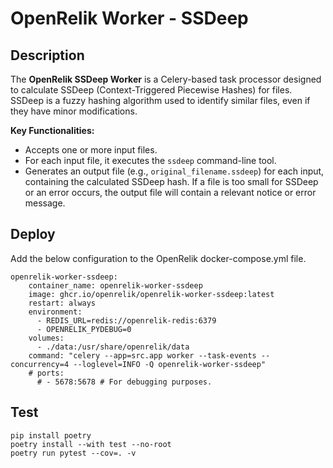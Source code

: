 # OpenRelik Worker - SSDeep

## Description

The **OpenRelik SSDeep Worker** is a Celery-based task processor designed to calculate SSDeep (Context-Triggered Piecewise Hashes) for files. SSDeep is a fuzzy hashing algorithm used to identify similar files, even if they have minor modifications.

**Key Functionalities:**
*   Accepts one or more input files.
*   For each input file, it executes the `ssdeep` command-line tool.
*   Generates an output file (e.g., `original_filename.ssdeep`) for each input, containing the calculated SSDeep hash. If a file is too small for SSDeep or an error occurs, the output file will contain a relevant notice or error message.

## Deploy
Add the below configuration to the OpenRelik docker-compose.yml file.

```
openrelik-worker-ssdeep:
    container_name: openrelik-worker-ssdeep
    image: ghcr.io/openrelik/openrelik-worker-ssdeep:latest
    restart: always
    environment:
      - REDIS_URL=redis://openrelik-redis:6379
      - OPENRELIK_PYDEBUG=0
    volumes:
      - ./data:/usr/share/openrelik/data
    command: "celery --app=src.app worker --task-events --concurrency=4 --loglevel=INFO -Q openrelik-worker-ssdeep"
    # ports:
      # - 5678:5678 # For debugging purposes.
```

## Test
```
pip install poetry
poetry install --with test --no-root
poetry run pytest --cov=. -v
```
